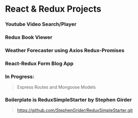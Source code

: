 # React & Redux Projects

### Youtube Video Search/Player
### Redux Book Viewer 
### Weather Forecaster using Axios Redux-Promises
### React-Redux Form Blog App

### In Progress:
> Express Routes and Mongoose Models

### Boilerplate is ReduxSimpleStarter by Stephen Girder 
> https://github.com/StephenGrider/ReduxSimpleStarter.git